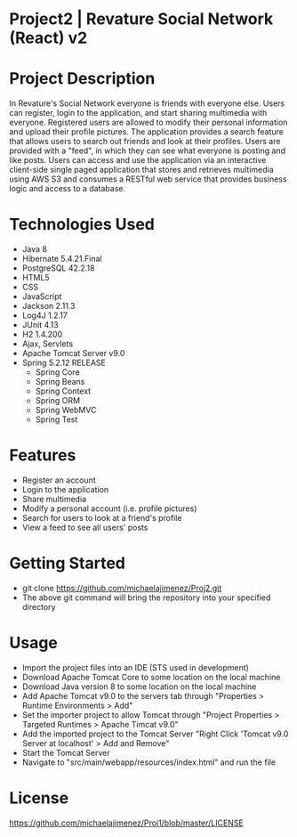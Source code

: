 # Project2 | Revature Social Network (React) v2

# Project Description
In Revature's Social Network everyone is friends with everyone else. Users can register, login to the application, and start sharing multimedia with everyone. Registered users are allowed to modify their personal information and upload their profile pictures. The application provides a search feature that allows users to search out friends and look at their profiles. Users are provided with a "feed", in which they can see what everyone is posting and like posts. Users can access and use the application via an interactive client-side single paged application that stores and retrieves multimedia using AWS S3 and consumes a RESTful web service that provides business logic and access to a database.

# Technologies Used
- Java 8
- Hibernate 5.4.21.Final
- PostgreSQL 42.2.18
- HTML5
- CSS
- JavaScript
- Jackson 2.11.3
- Log4J 1.2.17
- JUnit 4.13
- H2 1.4.200
- Ajax, Servlets
- Apache Tomcat Server v9.0
- Spring 5.2.12 RELEASE
  - Spring Core
  - Spring Beans
  - Spring Context
  - Spring ORM 
  - Spring WebMVC
  - Spring Test

# Features
- Register an account
- Login to the application
- Share multimedia
- Modify a personal account (i.e. profile pictures)
- Search for users to look at a friend's profile
- View a feed to see all users' posts

# Getting Started
- git clone <https://github.com/michaelajimenez/Proj2.git>
- The above git command will bring the repository into your specified directory

# Usage
- Import the project files into an IDE (STS used in development)
- Download Apache Tomcat Core to some location on the local machine
- Download Java version 8 to some location on the local machine
- Add Apache Tomcat v9.0 to the servers tab through "Properties > Runtime Environments > Add"
- Set the importer project to allow Tomcat through "Project Properties > Targeted Runtimes > Apache Timcat v9.0"
- Add the imported project to the Tomcat Server "Right Click 'Tomcat v9.0 Server at localhost' > Add and Remove"
- Start the Tomcat Server
- Navigate to "src/main/webapp/resources/index.html" and run the file

# License
https://github.com/michaelajimenez/Proj1/blob/master/LICENSE
